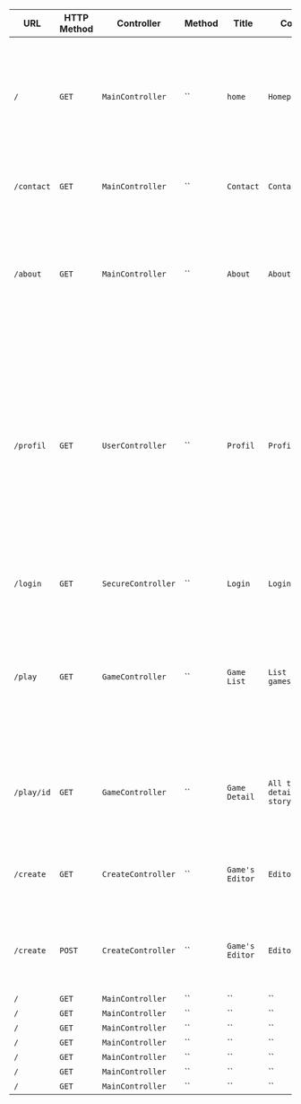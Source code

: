 | URL | HTTP Method | Controller | Method | Title | Content | Comment | API datas
|--|--|--|--|--|--|--|--|
|`/`|`GET`|`MainController`|``|`home`|`Homepage`|Homepage receiving latest games and best rated stories|`SELECT * FROM story ORDER BY rating LIMIT 5 WHERE status '1'  + SELECT * FROM story ORDER BY updated_at LIMIT 5 WHERE status '1'`|
|`/contact`|`GET`|`MainController`|``|`Contact`|`Contact Page`|Page where you can contact the website's administrators||
|`/about`|`GET`|`MainController`|``|`About`|`About Page`|Page on which you can see info on the developpers that worked on the website, with links to our linkedIn||
|`/profil`|`GET`|`UserController`|``|`Profil`|`Profile Page`|Page on which you can see all the information regarding your profile and account (name, password, email, avatar, my created games...). You can also launch one of your created story from the page, either to edit it or play it|`SELECT * FROM user + SELECT * FROM story WHERE author_id = user_id`|
|`/login`|`GET`|`SecureController`|``|`Login`|`Login Page`|Page on which you can log into your account |``|
|`/play`|`GET`|`GameController`|``|`Game List`|`List of games/stories`|Page on which you have all the games listed, with different filters available for an easier search|`SELECT * FROM story WHERE status '1' + filtres possible (ex: ORDER BY created_at, ORDER BY rating, ORDER BY category_id, ORDER BY difficulty)`|
|`/play/id`|`GET`|`GameController`|``|`Game Detail`|`All the details of a story`|Page on which on you can consult all the details regading a story and start playing that story|`SELECT FROM story WHERE id = GET['id']`|
|`/create`|`GET`|`CreateController`|``|`Game's Editor`|`Editor's page`|Route on which the API will send all the necessary data for the Editor|``|
|`/create`|`POST`|`CreateController`|``|`Game's Editor`|`Editor's page`|Page on which you can edit or make a new story of yours using our workbench|``|
|`/`|`GET`|`MainController`|``|``|``||``|
|`/`|`GET`|`MainController`|``|``|``||``|
|`/`|`GET`|`MainController`|``|``|``||``|
|`/`|`GET`|`MainController`|``|``|``||``|
|`/`|`GET`|`MainController`|``|``|``||``|
|`/`|`GET`|`MainController`|``|``|``||``|
|`/`|`GET`|`MainController`|``|``|``||``|